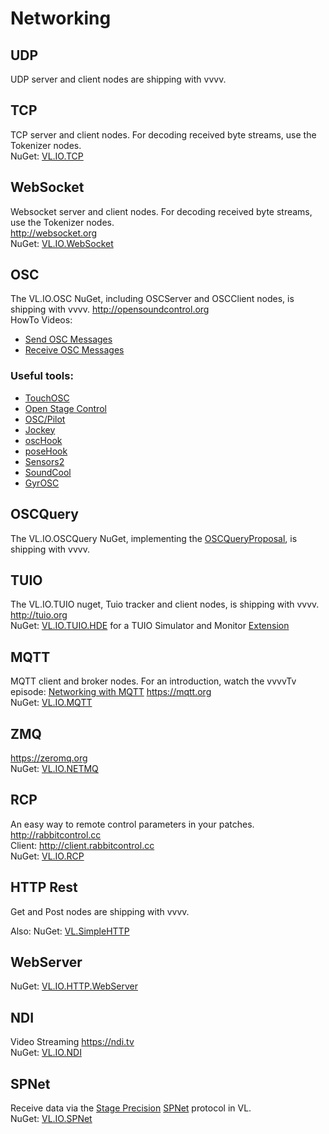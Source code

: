 # Networking

## UDP
UDP server and client nodes are shipping with vvvv. 

## TCP
TCP server and client nodes. For decoding received byte streams, use the Tokenizer nodes.  
NuGet: [VL.IO.TCP](https://www.nuget.org/packages/VL.IO.TCP)  

## WebSocket
Websocket server and client nodes. For decoding received byte streams, use the Tokenizer nodes.  
http://websocket.org  
NuGet: [VL.IO.WebSocket](https://www.nuget.org/packages/VL.IO.WebSocket)  

## OSC
The VL.IO.OSC NuGet, including OSCServer and OSCClient nodes, is shipping with vvvv.
http://opensoundcontrol.org  
HowTo Videos: 
* [Send OSC Messages](https://youtu.be/CSt_39fNonQ)
* [Receive OSC Messages](https://youtu.be/i5Yy6DS3Imo)
  
### Useful tools:
* [TouchOSC](https://hexler.net/software/touchosc) 
* [Open Stage Control](https://openstagecontrol.ammd.net/)
* [OSC/Pilot](https://oscpilot.com/)
* [Jockey](http://www.jockeyapp.net/)
* [oscHook](https://apkpure.com/de/oschook/com.hollyhook.oscHook)
* [poseHook](https://apkpure.com/de/posehook/com.hollyhook.posehook)
* [Sensors2](https://sensors2.org/osc/)
* [SoundCool](https://play.google.com/store/apps/details?id=org.soundcool.upv.oscapp)
* [GyrOSC](https://apps.apple.com/us/app/gyrosc/id418751595)

## OSCQuery
The VL.IO.OSCQuery NuGet, implementing the [OSCQueryProposal](https://github.com/Vidvox/OSCQueryProposal), is shipping with vvvv.  
  
## TUIO
The VL.IO.TUIO nuget, Tuio tracker and client nodes, is shipping with vvvv.
http://tuio.org  
NuGet: [VL.IO.TUIO.HDE](https://www.nuget.org/packages/VL.IO.TUIO.HDE) for a TUIO Simulator and Monitor [Extension](../hde/extensions.md) 

## MQTT
MQTT client and broker nodes. For an introduction, watch the vvvvTv episode: [Networking with MQTT](https://youtube.com/live/LZ-y5FOrdh0)
https://mqtt.org  
NuGet: [VL.IO.MQTT](https://www.nuget.org/packages/VL.IO.MQTT)  

## ZMQ 
https://zeromq.org  
NuGet: [VL.IO.NETMQ](https://www.nuget.org/packages/VL.IO.NETMQ)  

## RCP  
An easy way to remote control parameters in your patches. http://rabbitcontrol.cc  
Client: http://client.rabbitcontrol.cc  
NuGet: [VL.IO.RCP](https://www.nuget.org/packages/VL.IO.RCP)  

## HTTP Rest
Get and Post nodes are shipping with vvvv. 

Also: NuGet: [VL.SimpleHTTP](https://www.nuget.org/packages/VL.SimpleHTTP)

## WebServer
NuGet: [VL.IO.HTTP.WebServer](https://www.nuget.org/packages/VL.IO.HTTP.WebServer)  

## NDI
Video Streaming https://ndi.tv  
NuGet: [VL.IO.NDI](https://www.nuget.org/packages/VL.IO.NDI)  

## SPNet
Receive data via the [Stage Precision](http://www.stageprecision.com/) [SPNet](https://git.stageprecision.com/stage-precision-public/spnet) protocol in VL.  
NuGet: [VL.IO.SPNet](https://www.nuget.org/packages/VL.IO.SPNet)
